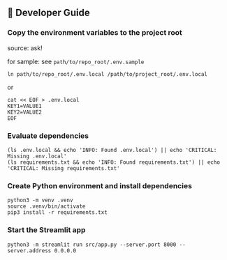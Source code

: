 
## :wrench: Developer Guide

### Copy the environment variables to the project root

source: ask!

for sample: see `path/to/repo_root/.env.sample`

```shell
ln path/to/repo_root/.env.local /path/to/project_root/.env.local
```

or

```shell
cat << EOF > .env.local
KEY1=VALUE1
KEY2=VALUE2
EOF
```

### Evaluate dependencies
```shell
(ls .env.local && echo 'INFO: Found .env.local') || echo 'CRITICAL: Missing .env.local'
(ls requirements.txt && echo 'INFO: Found requirements.txt') || echo 'CRITICAL: Missing requirements.txt'
```

### Create Python environment and install dependencies
```shell
python3 -m venv .venv
source .venv/bin/activate
pip3 install -r requirements.txt
```

### Start the Streamlit app

```shell
python3 -m streamlit run src/app.py --server.port 8000 --server.address 0.0.0.0
```
